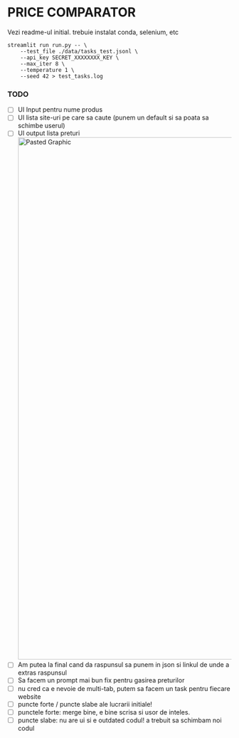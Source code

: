 # PRICE COMPARATOR

Vezi readme-ul initial. trebuie instalat conda, selenium, etc

```
streamlit run run.py -- \
    --test_file ./data/tasks_test.jsonl \
    --api_key SECRET_XXXXXXXX_KEY \
    --max_iter 8 \
    --temperature 1 \
    --seed 42 > test_tasks.log
```

### TODO

- [ ] UI Input pentru nume produs
- [ ] UI lista site-uri pe care sa caute (punem un default si sa poata sa schimbe userul)
- [ ] UI output lista preturi <img width="1174" alt="Pasted Graphic" src="https://github.com/user-attachments/assets/9a9259e1-701b-483f-ab88-9ce5bd00e5a3" />
- [ ] Am putea la final cand da raspunsul sa punem in json si linkul de unde a extras raspunsul
- [ ] Sa facem un prompt mai bun fix pentru gasirea preturilor
- [ ] nu cred ca e nevoie de multi-tab, putem sa facem un task pentru fiecare website
- [ ] puncte forte / puncte slabe ale lucrarii initiale!
- [ ] punctele forte: merge bine, e bine scrisa si usor de inteles.
- [ ] puncte slabe: nu are ui si e outdated codul! a trebuit sa schimbam noi codul
